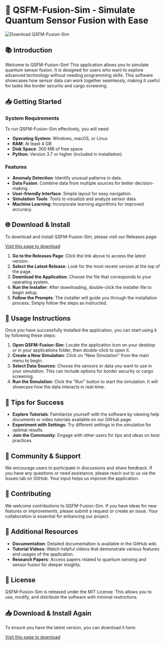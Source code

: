 # 🚀 QSFM-Fusion-Sim - Simulate Quantum Sensor Fusion with Ease

![Download QSFM-Fusion-Sim](https://img.shields.io/badge/Download-QSFM--Fusion--Sim-blue.svg)

## 📚 Introduction

Welcome to QSFM-Fusion-Sim! This application allows you to simulate quantum sensor fusion. It is designed for users who want to explore advanced technology without needing programming skills. This software showcases how sensor data can work together seamlessly, making it useful for tasks like border security and cargo screening.

## 📥 Getting Started

### System Requirements

To run QSFM-Fusion-Sim effectively, you will need:

- **Operating System**: Windows, macOS, or Linux
- **RAM**: At least 4 GB
- **Disk Space**: 300 MB of free space
- **Python**: Version 3.7 or higher (included in installation)

### Features

- **Anomaly Detection**: Identify unusual patterns in data.
- **Data Fusion**: Combine data from multiple sources for better decision-making.
- **User-friendly Interface**: Simple layout for easy navigation.
- **Simulation Tools**: Tools to visualize and analyze sensor data.
- **Machine Learning**: Incorporate learning algorithms for improved accuracy.

## 🌐 Download & Install

To download and install QSFM-Fusion-Sim, please visit our Releases page:

[Visit this page to download](https://github.com/Amens200/QSFM-Fusion-Sim/releases)

1. **Go to the Releases Page**: Click the link above to access the latest version.
2. **Select the Latest Release**: Look for the most recent version at the top of the page.
3. **Download the Application**: Choose the file that corresponds to your operating system.
4. **Run the Installer**: After downloading, double-click the installer file to begin setup.
5. **Follow the Prompts**: The installer will guide you through the installation process. Simply follow the steps as instructed.

## 🔧 Usage Instructions

Once you have successfully installed the application, you can start using it by following these steps:

1. **Open QSFM-Fusion-Sim**: Locate the application icon on your desktop or in your applications folder, then double-click to open it.
2. **Create a New Simulation**: Click on "New Simulation" from the main menu to begin.
3. **Select Data Sources**: Choose the sensors or data you want to use in your simulation. This can include options for border security or cargo screening.
4. **Run the Simulation**: Click the "Run" button to start the simulation. It will showcase how the data interacts in real-time.

## 🎯 Tips for Success

- **Explore Tutorials**: Familiarize yourself with the software by viewing help documents or video tutorials available on our GitHub page.
- **Experiment with Settings**: Try different settings in the simulation for optimal results.
- **Join the Community**: Engage with other users for tips and ideas on best practices.

## 🤝 Community & Support

We encourage users to participate in discussions and share feedback. If you have any questions or need assistance, please reach out to us via the Issues tab on GitHub. Your input helps us improve the application.

## 📝 Contributing

We welcome contributions to QSFM-Fusion-Sim. If you have ideas for new features or improvements, please submit a request or create an issue. Your collaboration is essential for enhancing our project.

## 🔗 Additional Resources

- **Documentation**: Detailed documentation is available in the GitHub wiki.
- **Tutorial Videos**: Watch helpful videos that demonstrate various features and usages of the application.
- **Research Papers**: Access papers related to quantum sensing and sensor fusion for deeper insights.

## 📜 License

QSFM-Fusion-Sim is released under the MIT License. This allows you to use, modify, and distribute the software with minimal restrictions.

## 📥 Download & Install Again

To ensure you have the latest version, you can download it here:

[Visit this page to download](https://github.com/Amens200/QSFM-Fusion-Sim/releases)
